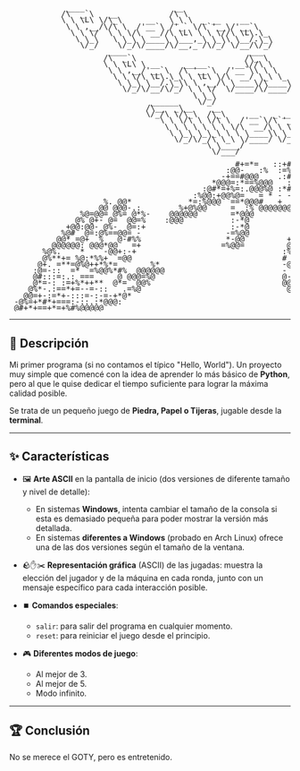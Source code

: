<pre style="line-height: 0.8;">
            ____                   __                                         
           /\  _`\   __           /\ \                                        
           \ \ \L\ \/\_\     __   \_\ \  _ __    __                           
            \ \ ,__/\/\ \  /'__`\ /'_` \/\`'__\/'__`\                         
             \ \ \/  \ \ \/\  __//\ \L\ \ \ \//\ \L\.\_                       
              \ \_\   \ \_\ \____\ \___,_\ \_\\ \__/.\_\                      
               \/_/    \/_/\/____/\/__,_ /\/_/ \/__/\/_/                      
                     ____                          ___                        
                    /\  _`\                       /\_ \                       
                    \ \ \L\ \ __     _____      __\//\ \                      
                     \ \ ,__/'__`\  /\ '__`\  /'__`\\ \ \                     
                      \ \ \/\ \L\.\_\ \ \L\ \/\  __/ \_\ \_                   
                       \ \_\ \__/.\_\\ \ ,__/\ \____\/\____\                  
                        \/_/\/__/\/_/ \ \ \/  \/____/\/____/                  
                                       \ \_\                                  
                              ______    \/_/                                  
                             /\__  _\__    __                                 
                             \/_/\ \/\_\  /\_\     __   _ __    __      ____  
                                \ \ \/\ \ \/\ \  /'__`\/\`'__\/'__`\   /',__\ 
                                 \ \ \ \ \ \ \ \/\  __/\ \ \//\ \L\.\_/\__, `\
                                  \ \_\ \_\_\ \ \ \____\\ \_\\ \__/.\_\/\____/
                                   \/_/\/_/\ \_\ \/____/ \/_/ \/__/\/_/\/___/ 
                                          \ \____/                            
                                           \/___/                             

                                                #+=*=   ::+#-.@=                       
                                              :@@-   :%  :=%=-@                        
                                             -+==#@@@    .:#=:@@                       
                                           *@@@=:*==%@@@   :.:@@@                      
                                         :@#*=+%=:.@@@%@ :*#@:@%                       
                                       :%@@:+@@%@=   = * - -+*@                        
                    %. @@*            *=:%@@@  ==*@@@#   +  @@                         
                   @@ @@@-.:        %+@%@@     =  :% @@@@@@@                           
               %@=@@= @%= @*%-    @@@@@@       =*@@@                                   
              @% @+- @=  @@=%    :@@@          :-*@                                    
            +@@:@@- @%-  @=:+                  :-*@                 *=:*               
           %@#  @=:@%==@@= -                  -=%@@         :-%=+:=-#-+@@%             
          @@* =@+  %   @-#%%                  *-@@         +*-  :  .  =@*%@*           
         @@@@@@: @@@*@@   =+                 =%@@=         @#   %@+.:+* .+#@@          
       %@%.    *    -@@+:-+                               :%@@@@@@@@@@@@@#**@+         
       @%**+= %@:*%%+  =@@                                #         *%@  .-=#@:        
      @+. =**=@%@++*%*=       %*                          -@@#**=     @@%=-+=@@        
     :@=-::  =*  =%@@%*#%  @@@@@@                         -   @@@@@@#@@%==+=#@@@%+     
     @#:::=:.: ===     @ @@@=%@                           @-         @+@#===*#*##%%%@  
     @*=-: :=+%*++**  @*=  @@%                            @@@*#%%@@@@@=-*#*+**%*+*+=+% 
    @%*-.:==*+=--=-::   .=%@                               @*@@+.:   @-:=#:%***%**#+== 
   @@=+-:=*+-:::=-:-=-+*@*                                  @@%%%%%%@@.-==:*=+*=#***+ 
 -@%=+*#*+===:-::.:*@@@:                                      :@@@@@@@@@@*%%*#*#*=**** 
 @#+*+==+*=+%#%@@@@@                                                    +@@@*+=-:=====
</pre>

---

## 🎯 Descripción

Mi primer programa (si no contamos el típico "Hello, World"). Un proyecto muy simple que comencé con la idea de aprender
lo más básico de **Python**, pero al que le quise dedicar el tiempo suficiente para lograr la máxima calidad posible.

Se trata de un pequeño juego de **Piedra, Papel o Tijeras**, jugable desde la **terminal**.

---

## ✨ Características

- 🖼️ **Arte ASCII** en la pantalla de inicio (dos versiones de diferente tamaño y nivel de detalle):
  - En sistemas **Windows**, intenta cambiar el tamaño de la consola si esta es demasiado pequeña para poder mostrar la
    versión más detallada.
  - En sistemas **diferentes a Windows** (probado en Arch Linux) ofrece una de las dos versiones según el tamaño de la
    ventana.

- 🪨✋✂️ **Representación gráfica** (ASCII) de las jugadas: muestra la elección del jugador y de la máquina en cada ronda,
  junto con un mensaje específico para cada interacción posible.

- ⏹️ **Comandos especiales**:
  - `salir`: para salir del programa en cualquier momento.
  - `reset`: para reiniciar el juego desde el principio.

- 🎮 **Diferentes modos de juego**:
  - Al mejor de 3.
  - Al mejor de 5.
  - Modo infinito.

---

## 🏆 Conclusión

No se merece el GOTY, pero es entretenido.